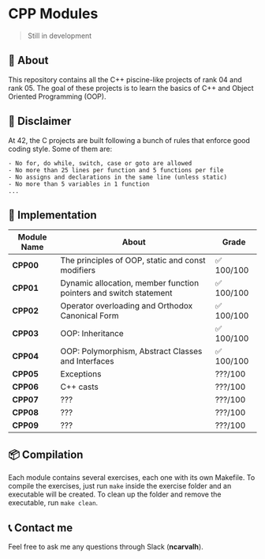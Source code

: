 # **CPP Modules**
> Still in development

## 📒 **About**
This repository contains all the C++ piscine-like projects of rank 04 and rank 05. The goal of these projects is to learn the basics of C++ and Object Oriented Programming (OOP).

## 🚨 **Disclaimer**
At 42, the C projects are built following a bunch of rules that enforce good coding style. Some of them are:

	- No for, do while, switch, case or goto are allowed
	- No more than 25 lines per function and 5 functions per file
	- No assigns and declarations in the same line (unless static)
	- No more than 5 variables in 1 function
	... 

## 🔧 **Implementation**

<table align=center>
	<thead>
		<tr>
			<th>Module Name</th>
			<th>About</th>
			<th>Grade</th>
		</tr>
	</thead>
	<tbody>
		<tr>
			<td><strong>CPP00</strong> </td>
			<td>The principles of OOP, static and const modifiers</td>
			<td>✅ 100/100</td>
		</tr>
		<tr>
			<td><strong>CPP01</strong> </td>
			<td>Dynamic allocation, member function pointers and switch statement</td>
			<td>✅ 100/100</td>
		</tr>
		<tr>
			<td><strong>CPP02</strong> </td>
			<td>Operator overloading and Orthodox Canonical Form</td>
			<td>✅ 100/100</td>
		</tr>
		<tr>
			<td><strong>CPP03</strong> </td>
			<td>OOP: Inheritance</td>
			<td>✅ 100/100</td>
		</tr>
		<tr>
			<td><strong>CPP04</strong> </td>
			<td>OOP: Polymorphism, Abstract Classes and Interfaces</td>
			<td>✅ 100/100</td>
		</tr>
		<tr>
			<td><strong>CPP05</strong> </td>
			<td>Exceptions</td>
			<td>???/100</td>
		</tr>
		<tr>
			<td><strong>CPP06</strong> </td>
			<td>C++ casts</td>
			<td>???/100</td>
		</tr>
		<tr>
			<td><strong>CPP07</strong> </td>
			<td>???</td>
			<td>???/100</td>
		</tr>
		<tr>
			<td><strong>CPP08</strong> </td>
			<td>???</td>
			<td>???/100</td>
		</tr>
		<tr>
			<td><strong>CPP09</strong> </td>
			<td>???</td>
			<td>???/100</td>
		</tr>
	</tbody>
</table>


## 📦 **Compilation**
Each module contains several exercises, each one with its own Makefile. To compile the exercises, just run `make` inside the exercise folder and an executable will be created. To clean up the folder and remove the executable, run `make clean`.

## 📞 **Contact me**

Feel free to ask me any questions through Slack (**ncarvalh**).
